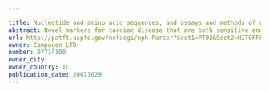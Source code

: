 ```yaml
---

title: Nucleotide and amino acid sequences, and assays and methods of use thereof for diagnosis of cardiac disease
abstract: Novel markers for cardiac disease that are both sensitive and accurate. These markers are differentially and/or specifically expressed in cardiac tissue, as opposed to other types of tissues, optionally and preferably including muscle tissue. The measurement of these markers, alone or in combination, in patient samples provides information that the diagnostician can correlate with a probable diagnosis of cardiac disease, including pathology and/or damage, including acute and/or chronic damage. The markers of the present invention, alone or in combination, show a high degree of differential detection between cardiac disease states and non-cardiac disease states.
url: http://patft.uspto.gov/netacgi/nph-Parser?Sect1=PTO2&Sect2=HITOFF&p=1&u=%2Fnetahtml%2FPTO%2Fsearch-adv.htm&r=1&f=G&l=50&d=PALL&S1=07714100&OS=07714100&RS=07714100
owner: Compugen LTD
number: 07714100
owner_city: 
owner_country: IL
publication_date: 20071029
---
```

